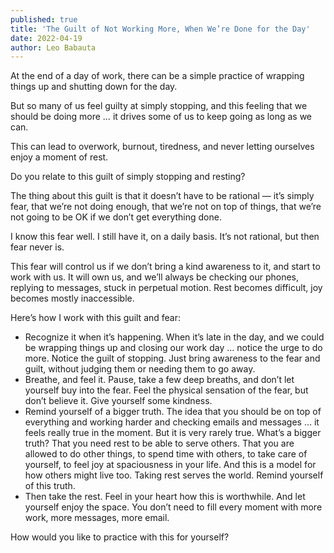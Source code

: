 ```yaml
---
published: true
title: 'The Guilt of Not Working More, When We’re Done for the Day'
date: 2022-04-19
author: Leo Babauta
---
```

At the end of a day of work, there can be a simple practice of wrapping things up and shutting down for the day.

But so many of us feel guilty at simply stopping, and this feeling that we should be doing more … it drives some of us to keep going as long as we can.

This can lead to overwork, burnout, tiredness, and never letting ourselves enjoy a moment of rest.

Do you relate to this guilt of simply stopping and resting?

The thing about this guilt is that it doesn’t have to be rational — it’s simply fear, that we’re not doing enough, that we’re not on top of things, that we’re not going to be OK if we don’t get everything done.

I know this fear well. I still have it, on a daily basis. It’s not rational, but then fear never is.

This fear will control us if we don’t bring a kind awareness to it, and start to work with us. It will own us, and we’ll always be checking our phones, replying to messages, stuck in perpetual motion. Rest becomes difficult, joy becomes mostly inaccessible.

Here’s how I work with this guilt and fear:

- Recognize it when it’s happening. When it’s late in the day, and we could be wrapping things up and closing our work day … notice the urge to do more. Notice the guilt of stopping. Just bring awareness to the fear and guilt, without judging them or needing them to go away.
- Breathe, and feel it. Pause, take a few deep breaths, and don’t let yourself buy into the fear. Feel the physical sensation of the fear, but don’t believe it. Give yourself some kindness.
- Remind yourself of a bigger truth. The idea that you should be on top of everything and working harder and checking emails and messages … it feels really true in the moment. But it is very rarely true. What’s a bigger truth? That you need rest to be able to serve others. That you are allowed to do other things, to spend time with others, to take care of yourself, to feel joy at spaciousness in your life. And this is a model for how others might live too. Taking rest serves the world. Remind yourself of this truth.
- Then take the rest. Feel in your heart how this is worthwhile. And let yourself enjoy the space. You don’t need to fill every moment with more work, more messages, more email.

How would you like to practice with this for yourself?
